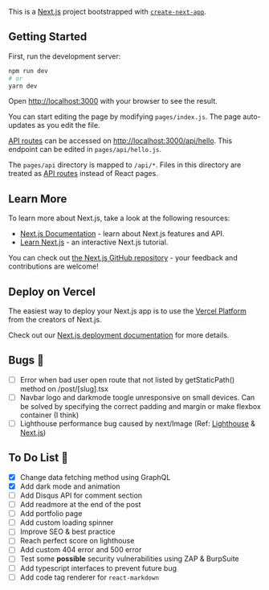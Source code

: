 This is a [Next.js](https://nextjs.org/) project bootstrapped with [`create-next-app`](https://github.com/vercel/next.js/tree/canary/packages/create-next-app).

## Getting Started

First, run the development server:

```bash
npm run dev
# or
yarn dev
```

Open [http://localhost:3000](http://localhost:3000) with your browser to see the result.

You can start editing the page by modifying `pages/index.js`. The page auto-updates as you edit the file.

[API routes](https://nextjs.org/docs/api-routes/introduction) can be accessed on [http://localhost:3000/api/hello](http://localhost:3000/api/hello). This endpoint can be edited in `pages/api/hello.js`.

The `pages/api` directory is mapped to `/api/*`. Files in this directory are treated as [API routes](https://nextjs.org/docs/api-routes/introduction) instead of React pages.

## Learn More

To learn more about Next.js, take a look at the following resources:

- [Next.js Documentation](https://nextjs.org/docs) - learn about Next.js features and API.
- [Learn Next.js](https://nextjs.org/learn) - an interactive Next.js tutorial.

You can check out [the Next.js GitHub repository](https://github.com/vercel/next.js/) - your feedback and contributions are welcome!

## Deploy on Vercel

The easiest way to deploy your Next.js app is to use the [Vercel Platform](https://vercel.com/import?utm_medium=default-template&filter=next.js&utm_source=create-next-app&utm_campaign=create-next-app-readme) from the creators of Next.js.

Check out our [Next.js deployment documentation](https://nextjs.org/docs/deployment) for more details.

## Bugs 🐞

- [ ] Error when bad user open route that not listed by getStaticPath() method on /post/[slug].tsx
- [ ] Navbar logo and darkmode toogle unresponsive on small devices. Can be solved by specifying the correct padding and margin or make flexbox container (I think)
- [ ] Lighthouse performance bug caused by next/Image (Ref: [Lighthouse](https://github.com/GoogleChrome/lighthouse/issues/11631) & [Next.js](https://github.com/vercel/next.js/issues/20611))

## To Do List 👀

- [x] Change data fetching method using GraphQL
- [x] Add dark mode and animation
- [ ] Add Disqus API for comment section
- [ ] Add readmore at the end of the post
- [ ] Add portfolio page
- [ ] Add custom loading spinner
- [ ] Improve SEO & best practice
- [ ] Reach perfect score on lighthouse
- [ ] Add custom 404 error and 500 error
- [ ] Test some **possible** security vulnerabilities using ZAP & BurpSuite
- [ ] Add typescript interfaces to prevent future bug
- [ ] Add code tag renderer for `react-markdown`
